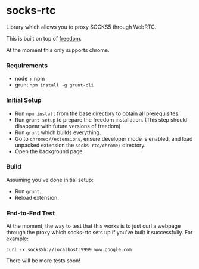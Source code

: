 socks-rtc
=========

Library which allows you to proxy SOCKS5 through WebRTC.

This is built on top of [freedom](https://github.com/UWNetworksLab/freedom).

At the moment this only supports chrome.

### Requirements

- node + npm
- grunt `npm install -g grunt-cli`

### Initial Setup

- Run `npm install` from the base directory to obtain all prerequisites.
- Run `grunt setup` to prepare the freedom installation. (This step should
  disappear with future versions of freedom)
- Run `grunt` which builds everything.
- Go to `chrome://extensions`, ensure developer mode is enabled, and load
  unpacked extension the `socks-rtc/chrome/` directory.
- Open the background page.

### Build
Assuming you've done initial setup:
- Run `grunt`.
- Reload extension.

### End-to-End Test
At the moment, the way to test that this works is to just curl a webpage
through the proxy which socks-rtc sets up if you've built it successfully.
For example:

`curl -x socks5h://localhost:9999 www.google.com`

There will be more tests soon!
